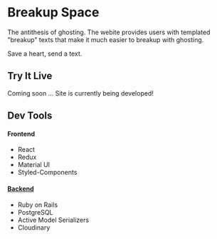 # Breakup Space

The antithesis of ghosting. The webite provides users with templated "breakup" texts that make it much easier to breakup with ghosting.

Save a heart, send a text.

## Try It Live

Coming soon ... Site is currently being developed!

## Dev Tools

#### Frontend

- React
- Redux
- Material UI
- Styled-Components

#### [Backend](https://github.com/slurio/Breakup-Space-Backend)

- Ruby on Rails
- PostgreSQL
- Active Model Serializers
- Cloudinary

